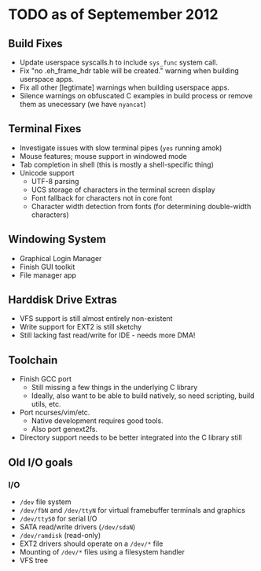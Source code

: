 # TODO as of Septemember 2012

## Build Fixes ##
* Update userspace syscalls.h to include `sys_func` system call.
* Fix "no .eh_frame_hdr table will be created." warning when building userspace apps.
* Fix all other [legtimate] warnings when building userspace apps.
* Silence warnings on obfuscated C examples in build process or remove them as unecessary (we have `nyancat`)

## Terminal Fixes ##
* Investigate issues with slow terminal pipes (`yes` running amok)
* Mouse features; mouse support in windowed mode
* Tab completion in shell (this is mostly a shell-specific thing)
* Unicode support
  * UTF-8 parsing
  * UCS storage of characters in the terminal screen display
  * Font fallback for characters not in core font
  * Character width detection from fonts (for determining double-width characters)

## Windowing System ##
* Graphical Login Manager
* Finish GUI toolkit
* File manager app

## Harddisk Drive Extras
* VFS support is still almost entirely non-existent
* Write support for EXT2 is still sketchy
* Still lacking fast read/write for IDE - needs more DMA!

## Toolchain
* Finish GCC port
  * Still missing a few things in the underlying C library
  * Ideally, also want to be able to build natively, so need scripting, build utils, etc.
* Port ncurses/vim/etc.
  * Native development requires good tools.
  * Also port genext2fs.
* Directory support needs to be better integrated into the C library still

## Old I/O goals

### I/O
* `/dev` file system
* `/dev/fbN` and `/dev/ttyN` for virtual framebuffer terminals and graphics
* `/dev/ttyS0` for serial I/O
* SATA read/write drivers (`/dev/sdaN`)
* `/dev/ramdisk` (read-only)
* EXT2 drivers should operate on a `/dev/*` file
* Mounting of `/dev/*` files using a filesystem handler
* VFS tree

